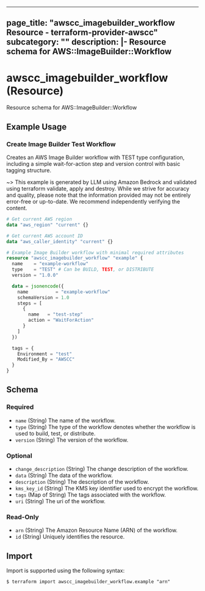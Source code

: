 
---
page_title: "awscc_imagebuilder_workflow Resource - terraform-provider-awscc"
subcategory: ""
description: |-
  Resource schema for AWS::ImageBuilder::Workflow
---

# awscc_imagebuilder_workflow (Resource)

Resource schema for AWS::ImageBuilder::Workflow

## Example Usage

### Create Image Builder Test Workflow

Creates an AWS Image Builder workflow with TEST type configuration, including a simple wait-for-action step and version control with basic tagging structure.

~> This example is generated by LLM using Amazon Bedrock and validated using terraform validate, apply and destroy. While we strive for accuracy and quality, please note that the information provided may not be entirely error-free or up-to-date. We recommend independently verifying the content.

```terraform
# Get current AWS region
data "aws_region" "current" {}

# Get current AWS account ID
data "aws_caller_identity" "current" {}

# Example Image Builder workflow with minimal required attributes
resource "awscc_imagebuilder_workflow" "example" {
  name    = "example-workflow"
  type    = "TEST" # Can be BUILD, TEST, or DISTRIBUTE
  version = "1.0.0"

  data = jsonencode({
    name          = "example-workflow"
    schemaVersion = 1.0
    steps = [
      {
        name   = "test-step"
        action = "WaitForAction"
      }
    ]
  })

  tags = {
    Environment = "test"
    Modified_By = "AWSCC"
  }
}
```

<!-- schema generated by tfplugindocs -->
## Schema

### Required

- `name` (String) The name of the workflow.
- `type` (String) The type of the workflow denotes whether the workflow is used to build, test, or distribute.
- `version` (String) The version of the workflow.

### Optional

- `change_description` (String) The change description of the workflow.
- `data` (String) The data of the workflow.
- `description` (String) The description of the workflow.
- `kms_key_id` (String) The KMS key identifier used to encrypt the workflow.
- `tags` (Map of String) The tags associated with the workflow.
- `uri` (String) The uri of the workflow.

### Read-Only

- `arn` (String) The Amazon Resource Name (ARN) of the workflow.
- `id` (String) Uniquely identifies the resource.

## Import

Import is supported using the following syntax:

```shell
$ terraform import awscc_imagebuilder_workflow.example "arn"
```
